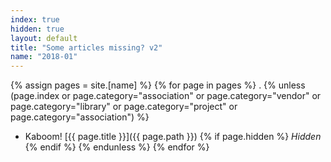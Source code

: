 ```yaml
---
index: true
hidden: true
layout: default
title: "Some articles missing? v2"
name: "2018-01"
---
```

{% assign pages = site.[name] %}
{% for page in pages %}
.
{% unless (page.index or page.category="association" or page.category="vendor" or page.category="library" or page.category="project" or page.category="association") %}
- Kaboom! [{{ page.title }}]({{ page.path }}) {% if page.hidden %} *Hidden* {% endif %}
{% endunless %}
{% endfor %}
